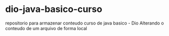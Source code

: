 # dio-java-basico-curso
repositorio para armazenar conteudo curso de java basico - Dio
Alterando o conteudo de um arquivo de forma local